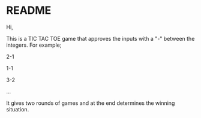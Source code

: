 # README

Hi,

This is a TIC TAC TOE game that approves the inputs with a "-" between the integers. For example;

2-1

1-1

3-2 

...

It gives two rounds of games and at the end determines the winning situation.
